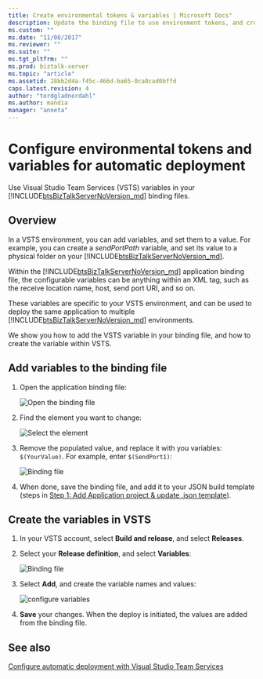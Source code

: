 ```yaml
---
title: Create environmental tokens & variables | Microsoft Docs"
description: Update the binding file to use environment tokens, and create variables in VSTS to automate deployment of BizTalk Server applications
ms.custom: ""
ms.date: "11/08/2017"
ms.reviewer: ""
ms.suite: ""
ms.tgt_pltfrm: ""
ms.prod: biztalk-server
ms.topic: "article"
ms.assetid: 28bb2d4a-f45c-466d-ba65-0ca8cad0bffd
caps.latest.revision: 4
author: "tordgladnordahl"
ms.author: mandia
manager: "anneta"
---
```


# Configure environmental tokens and variables for automatic deployment

Use Visual Studio Team Services (VSTS) variables in your [!INCLUDE[btsBizTalkServerNoVersion_md](../includes/btsbiztalkservernoversion-md.md)] binding files.

## Overview

In a VSTS environment, you can add variables, and set them to a value. For example, you can create a *sendPortPath* variable, and set its value to a physical folder on your [!INCLUDE[btsBizTalkServerNoVersion_md](../includes/btsbiztalkservernoversion-md.md)]. 

Within the [!INCLUDE[btsBizTalkServerNoVersion_md](../includes/btsbiztalkservernoversion-md.md)] application binding file, the configurable variables can be anything within an XML tag, such as the receive location name, host, send port URI, and so on. 

These variables are specific to your VSTS environment, and can be used to deploy the same application to multiple [!INCLUDE[btsBizTalkServerNoVersion_md](../includes/btsbiztalkservernoversion-md.md)] environments. 

We show you how to add the VSTS variable in your binding file, and how to create the variable within VSTS. 

## Add variables to the binding file

1. Open the application binding file:

   ![Open the binding file](../core/media/biztalk-feature-pack-1-binding-1.png)

2. Find the element you want to change:

    ![Select the element](../core/media/biztalk-feature-pack-1-binding-2.png)

3. Remove the populated value, and replace it with you variables: `$(YourValue)`. For example, enter `$(SendPort1)`: 

   ![Binding file](../core/media/biztalk-feature-pack-1-binding-3.png)

4. When done, save the binding file, and add it to your JSON build template (steps in [Step 1: Add Application project & update .json template](feature-pack-add-application-project.md)).

## Create the variables in VSTS

1. In your VSTS account, select **Build and release**, and select **Releases**.

2. Select your **Release definition**, and select **Variables**:  

    ![Binding file](../core/media/vsts-release-variables.png)

3. Select **Add**, and create the variable names and values:   

   ![configure variables](../core/media/environment-specific-variables.png)

4. **Save** your changes. When the deploy is initiated, the values are added from the binding file.

## See also

[Configure automatic deployment with Visual Studio Team Services](configure-automatic-deployment-with-visual-studio-team-services-in-biztalk.md)  